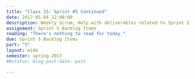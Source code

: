 ```yaml
---
title: "Class 15: Sprint #5 Continued"
date: 2017-05-04 12:00:00
description: Weekly Scrum, Help with deliverables related to Sprint 5
assignment: Sprint 5 Backlog Items
reading: "There's nothing to read for today."
due: Sprint 5 Backlog Items
part: "5"
layout: wide
semester: spring-2017
##status: blog-post-date--past

---
```

